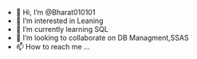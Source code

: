 - 👋 Hi, I’m @Bharat010101
- 👀 I’m interested in Leaning
- 🌱 I’m currently learning SQL
- 💞️ I’m looking to collaborate on DB Managment,SSAS
- 📫 How to reach me ...

<!---
Bharat010101/Bharat010101 is a ✨ special ✨ repository because its `README.md` (this file) appears on your GitHub profile.
You can click the Preview link to take a look at your changes.
--->
